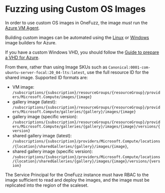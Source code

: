 # Fuzzing using Custom OS Images

In order to use custom OS images in OneFuzz, the image _must_ run the [Azure VM
Agent](https://docs.microsoft.com/en-us/azure/virtual-machines/extensions/overview).

Building custom images can be automated using the
[Linux](https://docs.microsoft.com/en-us/azure/virtual-machines/linux/image-builder)
or
[Windows](https://docs.microsoft.com/en-us/azure/virtual-machines/windows/image-builder)
image builders for Azure.

If you have a custom Windows VHD, you should follow the [Guide to prepare a VHD
for
Azure](https://docs.microsoft.com/en-us/azure/virtual-machines/windows/prepare-for-upload-vhd-image).

From there, rather than using Image SKUs such as
`Canonical:0001-com-ubuntu-server-focal:20_04-lts:latest`, use the full resource ID for the
shared image. Supported ID formats are:

- VM image:<br/>
  `/subscriptions/{subscription}/resourceGroups/{resourceGroup}/providers/Microsoft.Compute/images/{image}`
- gallery image (latest):<br/>
  `/subscriptions/{subscription}/resourceGroups/{resourceGroup}/providers/Microsoft.Compute/galleries/{gallery}/images/{image}`
- gallery image (specific version):<br/>
  `/subscriptions/{subscription}/resourceGroups/{resourceGroup}/providers/Microsoft.Compute/galleries/{gallery}/images/{image}/versions/{version}`
- shared gallery image (latest):<br/>
  `/subscriptions/{subscription}/providers/Microsoft.Compute/locations/{location}/sharedGalleries/{gallery}/images/{image}`,
- shared gallery image (specific version):<br/>
  `/subscriptions/{subscription}/providers/Microsoft.Compute/locations/{location}/sharedGalleries/{gallery}/images/{image}/versions/{version}`

The Service Principal for the OneFuzz instance must have RBAC to the image
sufficient to read and deploy the images, and the image must be replicated into
the region of the scaleset.
